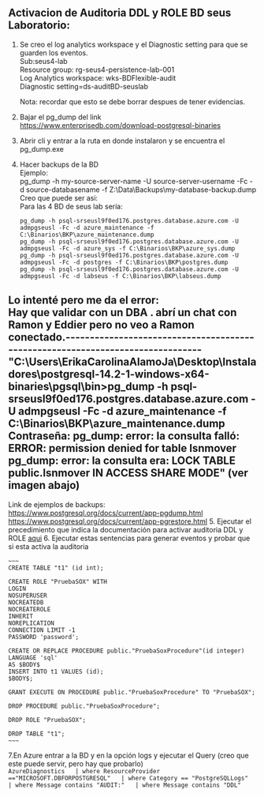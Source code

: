 Activacion de Auditoria DDL y ROLE BD seus Laboratorio:
-------------------------------------------------------

1. Se creo el log analytics workspace y el Diagnostic setting para que se guarden los eventos.  
Sub:seus4-lab  
Resource group: rg-seus4-persistence-lab-001  
Log Analytics workspace: wks-BDFlexible-audit  
Diagnostic setting=ds-auditBD-seuslab  

    Nota: recordar que esto se debe borrar despues de tener evidencias.  
2. Bajar el pg_dump del link  
https://www.enterprisedb.com/download-postgresql-binaries
3. Abrir cli y entrar a la ruta en donde instalaron y se encuentra el pg_dump.exe
4. Hacer backups de la BD  
Ejemplo:  
pg_dump -h my-source-server-name -U source-server-username -Fc -d source-databasename -f Z:\Data\Backups\my-database-backup.dump  
Creo que puede ser asi:  
Para las 4 BD de seus lab sería:
    ~~~
    pg_dump -h psql-srseusl9f0ed176.postgres.database.azure.com -U admpgseusl -Fc -d azure_maintenance -f C:\Binarios\BKP\azure_maintenance.dump  
    pg_dump -h psql-srseusl9f0ed176.postgres.database.azure.com -U admpgseusl -Fc -d azure_sys -f C:\Binarios\BKP\azure_sys.dump  
    pg_dump -h psql-srseusl9f0ed176.postgres.database.azure.com -U admpgseusl -Fc -d postgres -f C:\Binarios\BKP\postgres.dump  
    pg_dump -h psql-srseusl9f0ed176.postgres.database.azure.com -U admpgseusl -Fc -d labseus -f C:\Binarios\BKP\labseus.dump  
    ~~~
Lo intenté pero me da el error:  
Hay que validar con un DBA . abrí un chat con Ramon y Eddier pero no veo a Ramon conectado.-------------------------------------------------------------------------------  
"C:\Users\ErikaCarolinaAlamoJa\Desktop\Instaladores\postgresql-14.2-1-windows-x64-binaries\pgsql\bin>pg_dump -h psql-srseusl9f0ed176.postgres.database.azure.com -U admpgseusl -Fc -d azure_maintenance -f C:\Binarios\BKP\azure_maintenance.dump  
Contraseña:
pg_dump: error: la consulta falló: ERROR:  permission denied for table lsnmover  
pg_dump: error: la consulta era: LOCK TABLE public.lsnmover IN ACCESS SHARE MODE"  (ver imagen abajo)  
--------------------------------------------------------------------------------------------------
Link de ejemplos de backups:
https://www.postgresql.org/docs/current/app-pgdump.html
https://www.postgresql.org/docs/current/app-pgrestore.html
5. Ejecutar el precedimiento que indica la documentación para activar auditoria DDL y ROLE
    [aqui](https://docs.microsoft.com/en-us/azure/postgresql/flexible-server/concepts-audit)
6. Ejecutar estas sentencias para generar eventos y probar que si esta activa la auditoria

    ~~~
    CREATE TABLE "t1" (id int);
      
    CREATE ROLE "PruebaSOX" WITH  
    LOGIN  
    NOSUPERUSER  
    NOCREATEDB  
    NOCREATEROLE  
    INHERIT  
    NOREPLICATION  
    CONNECTION LIMIT -1  
    PASSWORD 'password';  
    
    CREATE OR REPLACE PROCEDURE public."PruebaSoxProcedure"(id integer)  
    LANGUAGE 'sql'  
    AS $BODY$  
    INSERT INTO t1 VALUES (id);  
    $BODY$;  
    
    GRANT EXECUTE ON PROCEDURE public."PruebaSoxProcedure" TO "PruebaSOX";   
   
    DROP PROCEDURE public."PruebaSoxProcedure";  
   
    DROP ROLE "PruebaSOX";  
   
    DROP TABLE "t1";  
    ~~~

7.En Azure entrar a la BD y en la opción logs y ejecutar el Query (creo que este puede servir, pero hay que probarlo)  
    `AzureDiagnostics  
    | where ResourceProvider =="MICROSOFT.DBFORPOSTGRESQL"  
    | where Category == "PostgreSQLLogs"  
    | where Message contains "AUDIT:"  
    | where Message contains "DDL"`